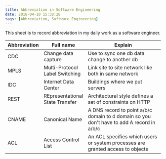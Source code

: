 ```yaml
---
title: Abbreviation in Software Engineering
date: 2018-04-10 15:38:28
tags: [Abbreviation, Software Engineering]
---
```


<style>
/* 改变表格第一列的宽度 */
table th:nth-of-type(1) {
    width: 15%;
}
/* 改变表格第二列的宽度 */
table th:nth-of-type(2) {
    width: 25%;
}
</style>

This sheet is to record abbreviation in my daily work as a software engineer.

| Abbreviation | Full name                       | Explain                                                                                   |
| ------------ | ------------------------------- | ----------------------------------------------------------------------------------------- |
| CDC          | Change data capture             | Use to sync one db data change to another db                                              |
| MPLS         | Multi-Protocol Label Switching  | Link site to site network like both in same network                                       |
| IDC          | Internet Data Center            | Buildings where we put servers                                                            |
| REST         | REpresentational State Transfer | Architectural style defines a set of constraints on HTTP                                  |
| CNAME        | Canonical Name                  | A DNS record to point a/b/c domain to d domain so you don't have to add A record in a/b/c |
| ACL          | Access Control List             | An ACL specifies which users or system processes are granted access to objects |
